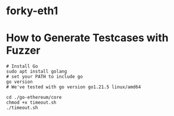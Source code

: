 # forky-eth1

# How to Generate Testcases with Fuzzer
```
# Install Go
sudo apt install golang
# set your PATH to include go
go version
# We've tested with go version go1.21.5 linux/amd64
```

```
cd ./go-ethereum/core
chmod +x timeout.sh
./timeout.sh
```
